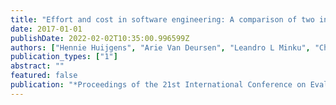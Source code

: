 ```yaml
---
title: "Effort and cost in software engineering: A comparison of two industrial data sets"
date: 2017-01-01
publishDate: 2022-02-02T10:35:00.996599Z
authors: ["Hennie Huijgens", "Arie Van Deursen", "Leandro L Minku", "Chris Lokan"]
publication_types: ["1"]
abstract: ""
featured: false
publication: "*Proceedings of the 21st International Conference on Evaluation and Assessment in Software Engineering*"
---
```


